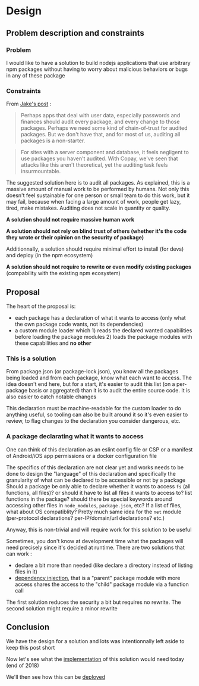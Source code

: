 # Design

## Problem description and constraints

### Problem

I would like to have a solution to build nodejs applications that use arbitrary npm packages without having to worry about malicious behaviors or bugs in any of these package

### Constraints

From [Jake's post](https://jakearchibald.com/2018/when-packages-go-bad/) : 

> Perhaps apps that deal with user data, especially passwords and finances should audit every package, and every change to those packages. Perhaps we need some kind of chain-of-trust for audited packages. But we don't have that, and for most of us, auditing all packages is a non-starter.

> For sites with a server component and database, it feels negligent to use packages you haven't audited. With Copay, we've seen that attacks like this aren't theoretical, yet the auditing task feels insurmountable.

The suggested solution here is to audit all packages. As explained, this is a massive amount of manual work to be performed by humans. 
Not only this doesn't feel sustainable for one person or small team to do this work, but it may fail, because when facing a large amount of work, people get lazy, tired, make mistakes. Auditing does not scale in quantity or quality.

**A solution should not require massive human work**

**A solution should not rely on blind trust of others (whether it's the code they wrote or their opinion on the security of package)**

Additionnally, a solution should require minimal effort to install (for devs) and deploy (in the npm ecosystem)

**A solution should not require to rewrite or even modify existing packages** (compability with the existing npm ecosystem)



## Proposal

The heart of the proposal is:
- each package has a declaration of what it wants to access (only what the own package code wants, not its dependencies)
- a custom module loader which 1) reads the declared wanted capabilities before loading the package modules 2) loads the package modules with these capabilities and **no other**


### This is a solution

From package.json (or package-lock.json), you know all the packages being loaded and from each package, know what each want to access. The idea doesn't end here, but for a start, it's easier to audit this list (on a per-package basis or aggregated) than it is to audit the entire source code. It is also easier to catch notable changes

This declaration must be machine-readable for the custom loader to do anything useful, so tooling can also be built around it so it's even easier to review, to flag changes to the declaration you consider dangerous, etc.


### A package declarating what it wants to access

One can think of this declaration as an eslint config file or CSP or a manifest of Android/iOS app permissions or a docker configuration file

The specifics of this declaration are not clear yet and works needs to be done to design the "language" of this declaration and specifically the granularity of what can be declared to be accessible or not by a package\
Should a package be only able to declare whether it wants to access `fs` (all functions, all files)? or should it have to list all files it wants to access to? list functions in the package? should there be special keywords around accessing other files in `node_modules`, `package.json`, etc? If a list of files, what about OS compatiblity?
Pretty much same idea for the `net` module (per-protocol declarations? per-IP/domain/url declarations? etc.)

Anyway, this is non-trivial and will require work for this solution to be useful

Sometimes, you don't know at development time what the packages will need precisely since it's decided at runtime. There are two solutions that can work : 
- declare a bit more than needed (like declare a directory instead of listing files in it)
- [dependency injection](https://en.wikipedia.org/wiki/Dependency_injection), that is a "parent" package module with more access shares the access to the "child" package module via a function call

The first solution reduces the security a bit but requires no rewrite. The second solution might require a minor rewrite


## Conclusion

We have the design for a solution and lots was intentionnally left aside to keep this post short

Now let's see what the [implementation](./implementation.md) of this solution would need today (end of 2018)

We'll then see how this can be [deployed](./deployment.md)
